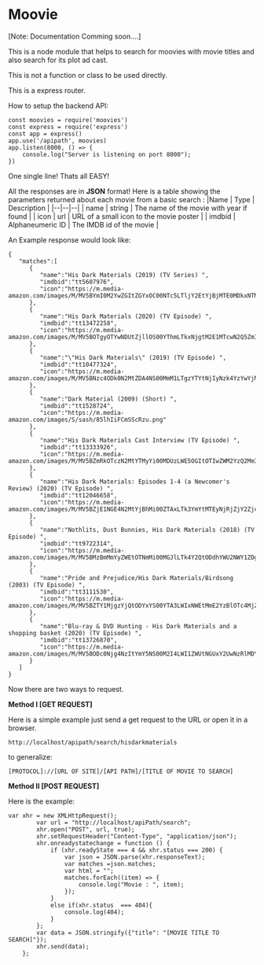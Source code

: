 # Moovie

[Note: Documentation Comming soon....]

This is a node module that helps to search for moovies with movie titles and also search for its plot ad cast.

This is not a function or class to be used directly.

This is a express router.

How to setup the backend API:

    const moovies = require('moovies')
    const express = require('express')
    const app = express()
    app.use('/apipath', moovies)
    app.listen(8000, () => {
        console.log("Server is listening on port 8000");
    })
One single line!
Thats all EASY!

All the responses are in **JSON**  format!
Here is a table showing the parameters returned about each movie from a basic search :
|Name  | Type | Description |
|--|--|--|
| name | string | The name of the movie with year if found |
| icon | url | URL of a small icon to the movie poster |
| imdbid | Alphaneumeric ID | The IMDB id of the movie |

An Example response would look like:

    {
       "matches":[
          {
             "name":"His Dark Materials (2019) (TV Series) ",
             "imdbid":"tt5607976",
             "icon":"https://m.media-amazon.com/images/M/MV5BYmI0M2YwZGItZGYxOC00NTc5LTljY2EtYjBjMTE0MDkxNTMwXkEyXkFqcGdeQXVyMDM2NDM2MQ@@._V1_UX32_CR0,0,32,44_AL_.jpg"
          },
          {
             "name":"His Dark Materials (2020) (TV Episode) ",
             "imdbid":"tt13472258",
             "icon":"https://m.media-amazon.com/images/M/MV5BOTgyOTYwNDUtZjllOS00YThmLTkxNjgtM2E1MTcwN2Q5ZmI5XkEyXkFqcGdeQXVyNjY0ODg0MTA@._V1_UY44_CR23,0,32,44_AL_.jpg"
          },
          {
             "name":"\"His Dark Materials\" (2019) (TV Episode) ",
             "imdbid":"tt10477324",
             "icon":"https://m.media-amazon.com/images/M/MV5BNzc4ODk0N2MtZDA4NS00MmM1LTgzYTYtNjIyNzk4YzYwYjNiXkEyXkFqcGdeQXVyODQ4Mjc2NDM@._V1_UX32_CR0,0,32,44_AL_.jpg"
          },
          {
             "name":"Dark Material (2009) (Short) ",
             "imdbid":"tt1528724",
             "icon":"https://m.media-amazon.com/images/S/sash/85lhIiFCmSScRzu.png"
          },
          {
             "name":"His Dark Materials Cast Interview (TV Episode) ",
             "imdbid":"tt13333926",
             "icon":"https://m.media-amazon.com/images/M/MV5BZmRkOTczN2MtYTMyYi00MDUzLWE5OGItOTIwZWM2YzQ2MmI1XkEyXkFqcGdeQXVyNDI0NzUxMTI@._V1_UY44_CR24,0,32,44_AL_.jpg"
          },
          {
             "name":"His Dark Materials: Episodes 1-4 (a Newcomer's Review) (2020) (TV Episode) ",
             "imdbid":"tt12046658",
             "icon":"https://m.media-amazon.com/images/M/MV5BZjE1NGE4N2MtYjBhMi00ZTAxLTk3YmYtMTEyNjRjZjY2Zjc2XkEyXkFqcGdeQXVyMjk3NTAyNg@@._V1_UY44_CR6,0,32,44_AL_.jpg"
          },
          {
             "name":"Nothlits, Dust Bunnies, His Dark Materials (2018) (TV Episode) ",
             "imdbid":"tt9722314",
             "icon":"https://m.media-amazon.com/images/M/MV5BMzBmMmYyZWEtOTNmMi00MGJlLTk4Y2QtODdhYWU2NWY1ZDgzXkEyXkFqcGdeQXVyNzA2MjQ4NTU@._V1_UX32_CR0,0,32,44_AL_.jpg"
          },
          {
             "name":"Pride and Prejudice/His Dark Materials/Birdsong (2003) (TV Episode) ",
             "imdbid":"tt3111530",
             "icon":"https://m.media-amazon.com/images/M/MV5BZTY1MjgzYjQtODYxYS00YTA3LWIxNWEtMmE2YzBlOTc4MjZjXkEyXkFqcGdeQXVyMjkyMzMwNA@@._V1_UY44_CR13,0,32,44_AL_.jpg"
          },
          {
             "name":"Blu-ray & DVD Hunting - His Dark Materials and a shopping basket (2020) (TV Episode) ",
             "imdbid":"tt13726870",
             "icon":"https://m.media-amazon.com/images/M/MV5BODc0Njg4NzItYmY5NS00M2I4LWI1ZWUtNGUxY2UwNzRlMDYxXkEyXkFqcGdeQXVyOTMyODgwOTQ@._V1_UY44_CR6,0,32,44_AL_.jpg"
          }
       ]
    }

Now there are two ways to request.

**Method I [GET REQUEST]**

Here is a simple example just send a get request to the URL or open it in a browser.

    http://localhost/apipath/search/hisdarkmaterials

to generalize:

    [PROTOCOL]://[URL OF SITE]/[API PATH]/[TITLE OF MOVIE TO SEARCH]


**Method II [POST REQUEST]**

Here is the example:

    var xhr = new XMLHttpRequest();
			var url = "http://localhost/apiPath/search";
			xhr.open("POST", url, true);
			xhr.setRequestHeader("Content-Type", "application/json");
			xhr.onreadystatechange = function () {
    			if (xhr.readyState === 4 && xhr.status === 200) {
        			var json = JSON.parse(xhr.responseText);
        			var matches =json.matches;
        			var html = "";
        			matches.forEach((item) => {
        			    console.log("Movie : ", item);        			
        			});
    			}
    			else if(xhr.status  === 404){
    				console.log(404);
    			}
			};
			var data = JSON.stringify({"title": "[MOVIE TITLE TO SEARCH]"});
			xhr.send(data);
		};
